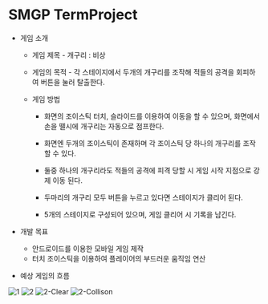 # SMGP TermProject

* 게임 소개

  - 게임 제목 - 개구리 : 비상

  - 게임의 목적 - 각 스테이지에서 두개의 개구리를 조작해 적들의 공격을 회피하여 버튼을 눌러 탈출한다.

  - 게임 방법

    - 화면의 조이스틱 터치, 슬라이드를 이용하여 이동을 할 수 있으며, 화면에서 손을 뗄시에 개구리는 자동으로 점프한다.

    - 화면엔 두개의 조이스틱이 존재하며 각 조이스틱 당 하나의 개구리를 조작 할 수 있다.

    - 둘중 하나의 개구리라도 적들의 공격에 피격 당할 시 게임 시작 지점으로 강제 이동 된다.

    - 두마리의 개구리 모두 버튼을 누르고 있다면 스테이지가 클리어 된다.

    - 5개의 스테이지로 구성되어 있으며, 게임 클리어 시 기록을 남긴다.

      

* 개발 목표
  * 안드로이드를 이용한 모바일 게임 제작
  * 터치 조이스틱을 이용하여 플레이어의 부드러운 움직임 연산

* 예상 게임의 흐름



![1](https://user-images.githubusercontent.com/71081825/160621326-8cee2e6b-6197-4717-878b-ed46ef9f2d0d.png)
![2](https://user-images.githubusercontent.com/71081825/160621399-00df24f7-9fb9-42cc-877b-18ffd135fa8c.png)
![2-Clear](https://user-images.githubusercontent.com/71081825/160621401-54ed11e9-4f75-48ad-a74b-18bc904d3695.png)
![2-Collison](https://user-images.githubusercontent.com/71081825/160621404-6f258b2b-4be5-4af4-90c1-3185052d8501.png)
